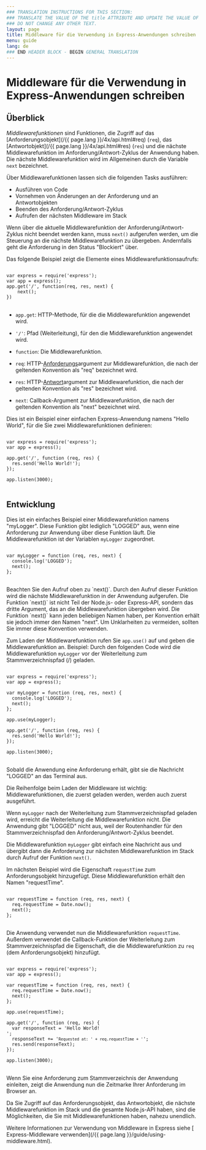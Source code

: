 ```yaml
---
### TRANSLATION INSTRUCTIONS FOR THIS SECTION:
### TRANSLATE THE VALUE OF THE title ATTRIBUTE AND UPDATE THE VALUE OF THE lang ATTRIBUTE. 
### DO NOT CHANGE ANY OTHER TEXT. 
layout: page
title: Middleware für die Verwendung in Express-Anwendungen schreiben
menu: guide
lang: de
### END HEADER BLOCK - BEGIN GENERAL TRANSLATION
---
```


# Middleware für die Verwendung in Express-Anwendungen schreiben

<h2>Überblick</h2>

*Middlewarefunktionen* sind Funktionen, die Zugriff auf das [Anforderungsobjekt](/{{ page.lang }}/4x/api.html#req) (`req`), das [Antwortobjekt](/{{ page.lang }}/4x/api.html#res) (`res`) und die nächste Middlewarefunktion im Anforderung/Antwort-Zyklus der Anwendung haben. Die nächste Middlewarefunktion wird im Allgemeinen durch die Variable `next` bezeichnet. 

Über Middlewarefunktionen lassen sich die folgenden Tasks ausführen:

* Ausführen von Code
* Vornehmen von Änderungen an der Anforderung und an Antwortobjekten
* Beenden des Anforderung/Antwort-Zyklus
* Aufrufen der nächsten Middleware im Stack

Wenn über die aktuelle Middlewarefunktion der Anforderung/Antwort-Zyklus nicht beendet werden kann, muss `next()` aufgerufen werden, um die Steuerung an die nächste Middlewarefunktion zu übergeben. Andernfalls geht die Anforderung in den Status "Blockiert" über. 

Das folgende Beispiel zeigt die Elemente eines Middlewarefunktionsaufrufs:

<pre>
<code class="language-javascript" translate="no">
var express = require('express');
var app = express();
app.get('/', function(req, res, next) {
	next();
})
</code>
</pre>

* <code>app.get</code>: HTTP-Methode, für die die Middlewarefunktion angewendet wird.

* <code>'/'</code>: Pfad (Weiterleitung), für den die Middlewarefunktion angewendet wird.

* <code>function</code>: Die Middlewarefunktion.

* <code>req</code>: HTTP-<a href="../4x/api.html#req">Anforderungs</a>argument zur Middlewarefunktion, die nach der geltenden Konvention als "req" bezeichnet wird.

* <code>res</code>: HTTP-<a href="../4x/api.html#res">Antwort</a>argument zur Middlewarefunktion, die nach der geltenden Konvention als "res" bezeichnet wird.

* <code>next</code>: Callback-Argument zur Middlewarefunktion, die nach der geltenden Konvention als "next" bezeichnet wird.

Dies ist ein Beispiel einer einfachen Express-Anwendung namens "Hello World", für die Sie zwei Middlewarefunktionen definieren:

<pre>
<code class="language-javascript" translate="no">
var express = require('express');
var app = express();

app.get('/', function (req, res) {
  res.send('Hello World!');
});

app.listen(3000);
</code>
</pre>

<h2>Entwicklung</h2>

Dies ist ein einfaches Beispiel einer Middlewarefunktion namens "myLogger". Diese Funktion gibt lediglich "LOGGED" aus, wenn eine Anforderung zur Anwendung über diese Funktion läuft. Die Middlewarefunktion ist der Variablen `myLogger` zugeordnet.

<pre>
<code class="language-javascript" translate="no">
var myLogger = function (req, res, next) {
  console.log('LOGGED');
  next();
};
</code>
</pre>

<div class="doc-box doc-notice" markdown="1">
Beachten Sie den Aufruf oben zu `next()`. Durch den Aufruf dieser Funktion wird die nächste Middlewarefunktion in der Anwendung aufgerufen. Die Funktion `next()` ist nicht Teil der Node.js- oder Express-API, sondern das dritte Argument, das an die Middlewarefunktion übergeben wird. Die Funktion `next()` kann jeden beliebigen Namen haben, per Konvention erhält sie jedoch immer den Namen "next". Um Unklarheiten zu vermeiden, sollten Sie immer diese Konvention verwenden. </div>

Zum Laden der Middlewarefunktion rufen Sie `app.use()` auf und geben die Middlewarefunktion an. Beispiel: Durch den folgenden Code wird die Middlewarefunktion `myLogger` vor der Weiterleitung zum Stammverzeichnispfad (/) geladen.

<pre>
<code class="language-javascript" translate="no">
var express = require('express');
var app = express();

var myLogger = function (req, res, next) {
  console.log('LOGGED');
  next();
};

app.use(myLogger);

app.get('/', function (req, res) {
  res.send('Hello World!');
});

app.listen(3000);
</code>
</pre>

Sobald die Anwendung eine Anforderung erhält, gibt sie die Nachricht "LOGGED" an das Terminal aus.

Die Reihenfolge beim Laden der Middleware ist wichtig: Middlewarefunktionen, die zuerst geladen werden, werden auch zuerst ausgeführt. 

Wenn `myLogger` nach der Weiterleitung zum Stammverzeichnispfad geladen wird, erreicht die Weiterleitung die Middlewarefunktion nicht. Die Anwendung gibt "LOGGED" nicht aus, weil der Routenhandler für den Stammverzeichnispfad den Anforderung/Antwort-Zyklus beendet. 

Die Middlewarefunktion `myLogger` gibt einfach eine Nachricht aus und übergibt dann die Anforderung zur nächsten Middlewarefunktion im Stack durch Aufruf der Funktion `next()`. 

Im nächsten Beispiel wird die Eigenschaft `requestTime` zum Anforderungsobjekt hinzugefügt. Diese Middlewarefunktion erhält den Namen "requestTime".

<pre>
<code class="language-javascript" translate="no">
var requestTime = function (req, res, next) {
  req.requestTime = Date.now();
  next();
};
</code>
</pre>

Die Anwendung verwendet nun die Middlewarefunktion `requestTime`. Außerdem verwendet die Callback-Funktion der Weiterleitung zum Stammverzeichnispfad die Eigenschaft, die die Middlewarefunktion zu `req` (dem Anforderungsobjekt) hinzufügt. 

<pre>
<code class="language-javascript" translate="no">
var express = require('express');
var app = express();

var requestTime = function (req, res, next) {
  req.requestTime = Date.now();
  next();
};

app.use(requestTime);

app.get('/', function (req, res) {
  var responseText = 'Hello World!<br>';
  responseText += '<small>Requested at: ' + req.requestTime + '</small>';
  res.send(responseText);
});

app.listen(3000);
</code>
</pre>

Wenn Sie eine Anforderung zum Stammverzeichnis der Anwendung einleiten, zeigt die Anwendung nun die Zeitmarke Ihrer Anforderung im Browser an.

Da Sie Zugriff auf das Anforderungsobjekt, das Antwortobjekt, die nächste Middlewarefunktion im Stack und die gesamte Node.js-API haben, sind die Möglichkeiten, die Sie mit Middlewarefunktionen haben, nahezu unendlich. 

Weitere Informationen zur Verwendung von Middleware in Express siehe [ Express-Middleware verwenden](/{{ page.lang }}/guide/using-middleware.html).

